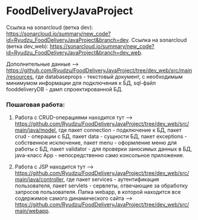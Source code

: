 # FoodDeliveryJavaProject

Ссылка на sonarcloud (ветка dev): https://sonarcloud.io/summary/new_code?id=Ryudzu_FoodDeliveryJavaProject&branch=dev.
Ссылка на sonarcloud (ветка dev_web): https://sonarcloud.io/summary/new_code?id=Ryudzu_FoodDeliveryJavaProject&branch=dev_web.

Дополнительные данные --> https://github.com/Ryudzu/FoodDeliveryJavaProject/tree/dev_web/src/main/resources, где databaseprops - текстовый документ, с необходимым минимумом информации для подключения к БД, sql-файл fooddeliveryDB - дамп спроектированной БД.

### Пошаговая работа:

1) Работа с CRUD-операциями находится тут --> https://github.com/Ryudzu/FoodDeliveryJavaProject/tree/dev_web/src/main/java/model, где пакет connection - подключение к БД, пакет crud - операции с БД, пакет data - сущности БД, пакет exceptions - собственное исключение, пакет menu - оформление меню для работы с БД, пакет validator - для проверки заносимых данных в БД, java-класс App - непосредственно само консольное приложение.

2) Работа с JSP находится тут --> https://github.com/Ryudzu/FoodDeliveryJavaProject/tree/dev_web/src/main/java/controller, где пакет services - аутентификация пользователя, пакет servlets - сервлеты, отвечающие за обработку запросов пользователя. Папка webapp, в которой находится все содержимое самого динамического сайта --> https://github.com/Ryudzu/FoodDeliveryJavaProject/tree/dev_web/src/main/webapp.
